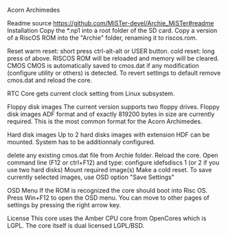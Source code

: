 Acorn Archimedes 

Readme source https://github.com/MiSTer-devel/Archie_MiSTer#readme
Installation
Copy the *.np1 into a root folder of the SD card. Copy a version of a RiscOS ROM into the "Archie" folder, renaming it to riscos.rom.

Reset
warm reset: short press ctrl-alt-alt or USER button.
cold reset: long press of above. RISCOS ROM will be reloaded and memory will be cleared.
CMOS
CMOS is automatically saved to cmos.dat if any modification (configure utility or others) is detected. To revert settings to default remove cmos.dat and reload the core.

RTC
Core gets current clock setting from Linux subsystem.

Floppy disk images
The current version supports two floppy drives. Floppy disk images ADF format and of exactly 819200 bytes in size are currently required. This is the most common format for the Acorn Archimedes.

Hard disk images
Up to 2 hard disks images with extension HDF can be mounted. System has to be additionnaly configured.

delete any existing cmos.dat file from Archie folder.
Reload the core.
Open command line (F12 or ctrl+F12) and type: configure idefsdiscs 1 (or 2 if you use two hard disks)
Mount required image(s)
Make a cold reset.
To save currently selected images, use OSD option "Save Settings"

OSD Menu
If the ROM is recognized the core should boot into Risc OS. Press Win+F12 to open the OSD menu. You can move to other pages of settings by pressing the right arrow key.

License
This core uses the Amber CPU core from OpenCores which is LGPL. The core itself is dual licensed LGPL/BSD.
